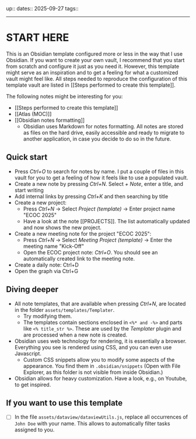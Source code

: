 up:: 
dates:: 2025-09-27
tags:: 

---

# START HERE

This is an Obsidian template configured more or less in the way that I use Obsidian.
If you want to create your own vault, I recommend that you start from scratch and configure it just as you need it.
However, this template might serve as an inspiration and to get a feeling for what a customized vault might feel like.
All steps needed to reproduce the configuration of this template vault are listed in [[Steps performed to create this template]].

The following notes might be interesting for you:
- [[Steps performed to create this template]]
- [[Atlas (MOC)]]
- [[Obsidian notes formatting]]
    - Obsidian uses Markdown for notes formatting. All notes are stored as files on the hard drive, easily accessible and ready to migrate to another application, in case you decide to do so in the future.

## Quick start
- Press *Ctrl+O* to search for notes by name. I put a couple of files in this vault for you to get a feeling of how it feels like to use a populated vault.
- Create a new note by pressing *Ctrl+N*. Select *+ Note*, enter a title, and start writing
- Add internal links by pressing *Ctrl+K* and then searching by title
- Create a new project:
    - Press *Ctrl+N* -> Select *Project (template)* -> Enter project name "ECOC 2025"
    - Have a look at the note [[PROJECTS]]. The list automatically updated and now shows the new project.
- Create a new meeting note for the project "ECOC 2025":
    - Press *Ctrl+N* -> Select *Meeting Project (template)* -> Enter the meeting name "Kick-Off"
    - Open the ECOC project note: *Ctrl+O*. You should see an automatically created link to the meeting note.
- Create a daily note: Ctrl+D
- Open the graph via Ctrl+G


## Diving deeper
- All note templates, that are available when pressing *Ctrl+N*, are located in the folder `assets/templates/Templater`.
    - Try modifying them.
    - The templates contain sections enclosed in `<%* and -%>` and parts like `<% title_str %>`. These are used by the *Templater* plugin and are processed when a new note is created.
- Obsidian uses web technology for rendering, it is essentially a browser. Everything you see is rendered using CSS, and you can even use Javascript.
    - Custom CSS snippets allow you to modify some aspects of the appearance. You find them in `.obsidian/snippets` (Open with File Explorer, as this folder is not visible from inside Obsidian.)
- Obsidian allows for heavy customization. Have a look, e.g., on Youtube, to get inspired.


## If you want to use this template
- [ ] In the file `assets/dataview/dataviewUtils.js`, replace all occurrences of `John Doe` with your name. This allows to automatically filter tasks assigned to you.